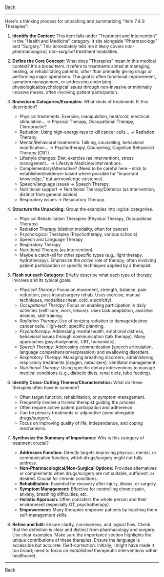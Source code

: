 [Back](README.md)

---

Here's a thinking process for unpacking and summarizing "Item 7.4.3: Therapies":

1.  **Identify the Context:** This item falls under "Treatment and Intervention" in the "Health and Medicine" category. It sits alongside "Pharmacology" and "Surgery." This immediately tells me it likely covers *non-pharmacological, non-surgical* treatment modalities.

2.  **Define the Core Concept:** What does "Therapies" mean in this medical context? It's a broad term. It refers to treatments aimed at managing, healing, or rehabilitating patients, *other than* primarily giving drugs or performing major operations. The goal is often functional improvement, symptom management, or addressing underlying physiological/psychological issues through non-invasive or minimally invasive means, often involving patient participation.

3.  **Brainstorm Categories/Examples:** What kinds of treatments fit this description?
    *   Physical treatments: Exercise, manipulation, heat/cold, electrical stimulation... -> Physical Therapy, Occupational Therapy, Chiropractic?
    *   Radiation: Using high-energy rays to kill cancer cells... -> Radiation Therapy.
    *   Mental/Behavioral treatments: Talking, counseling, behavioral modification... -> Psychotherapy, Counseling, Cognitive Behavioral Therapy (CBT).
    *   Lifestyle changes: Diet, exercise (as intervention), stress management... -> Lifestyle Medicine/Interventions.
    *   Complementary/Alternative? (Need to be careful here – stick to established/evidence-based where possible for "important knowledge," but acknowledge existence).
    *   Speech/language issues -> Speech Therapy.
    *   Nutritional support -> Nutritional Therapy/Dietetics (as intervention, distinct from general advice).
    *   Respiratory issues -> Respiratory Therapy.

4.  **Structure the Unpacking:** Group the examples into logical categories.
    *   Physical Rehabilitation Therapies (Physical Therapy, Occupational Therapy)
    *   Radiation Therapy (distinct modality, often for cancer)
    *   Psychological Therapies (Psychotherapy, various schools)
    *   Speech and Language Therapy
    *   Respiratory Therapy
    *   Nutritional Therapy (as intervention)
    *   Maybe a catch-all for other specific types (e.g., light therapy, hydrotherapy). Emphasize the *active* role of therapy, often involving patient participation or specific techniques applied by a therapist.

5.  **Flesh out each Category:** Briefly describe what each type of therapy involves and its typical goals.
    *   *Physical Therapy:* Focus on movement, strength, balance, pain reduction, post-injury/surgery rehab. Uses exercise, manual techniques, modalities (heat, cold, electricity).
    *   *Occupational Therapy:* Focus on enabling participation in daily activities (self-care, work, leisure). Uses task adaptation, assistive devices, skill training.
    *   *Radiation Therapy:* Use of ionizing radiation to damage/destroy cancer cells. High-tech, specific planning.
    *   *Psychotherapy:* Addressing mental health, emotional distress, behavioral issues through communication (talk therapy). Many approaches (psychodynamic, CBT, humanistic).
    *   *Speech Therapy:* Addressing communication (speech articulation, language comprehension/expression) and swallowing disorders.
    *   *Respiratory Therapy:* Managing breathing disorders, administering respiratory treatments (oxygen, nebulizers), ventilator management.
    *   *Nutritional Therapy:* Using specific dietary interventions to manage medical conditions (e.g., diabetic diets, renal diets, tube feeding).

6.  **Identify Cross-Cutting Themes/Characteristics:** What do these therapies often have in common?
    *   Often target function, rehabilitation, or symptom management.
    *   Frequently involve a trained therapist guiding the process.
    *   Often require active patient participation and adherence.
    *   Can be primary treatments or adjunctive (used alongside drugs/surgery).
    *   Focus on improving quality of life, independence, and coping mechanisms.

7.  **Synthesize the Summary of Importance:** Why is this category of treatment crucial?
    *   **Addresses Function:** Directly targets improving physical, mental, or communicative function, which drugs/surgery might not fully address.
    *   **Non-Pharmacological/Non-Surgical Options:** Provides alternatives or complements when drugs/surgery are not suitable, sufficient, or desired. Crucial for chronic conditions.
    *   **Rehabilitation:** Essential for recovery after injury, illness, or surgery.
    *   **Symptom Management:** Effective for controlling chronic pain, anxiety, breathing difficulties, etc.
    *   **Holistic Approach:** Often considers the whole person and their environment (especially OT, psychotherapy).
    *   **Empowerment:** Many therapies empower patients by teaching them self-management skills.

8.  **Refine and Edit:** Ensure clarity, conciseness, and logical flow. Check that the definition is clear and distinct from pharmacology and surgery. Use clear examples. Make sure the importance section highlights the unique contributions of these therapies. Ensure the language is accessible but accurate. (Self-correction: Initially, I might have made it too broad; need to focus on *established* therapeutic interventions within healthcare).

---

[Back](README.md)
